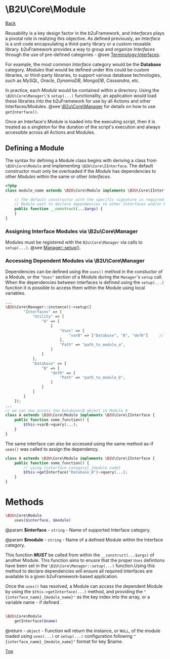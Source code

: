 # \B2U\Core\Module

[Back](https://github.com/bob2u/b2uFramework-public/blob/master/README.md#the-b2ucore-namespace)

Reusability is a key design factor in the b2uFramework, and _Interfaces_ plays a pivotal role in realizing this objective. As defined previously, an _Interface_ is a unit code encapsulating a third-party library or a custom reusable library. b2uFramework provides a way to group and organize _Interfaces_ through the use of pre-defined categories - @see [Terminology:Interfaces](https://github.com/bob2u/b2uFramework-public/blob/master/README.md#terminology). 

For example, the most common _Interface_ category would be the **Database** category. _Modules_ that would be defined under this could be custom libraries, or third-party libraries, to support various database technologies, such as _MySQL_, _Oracle_, _DynamoDB_, _MongoDB_, _Cassandra_, etc.

In practice, each _Module_ would be contained within a directory. Using the `\B2U\Core\Manager\`'s `setup(...)` functionality, an application would load these libraries into the b2uFramework for use by all Actions and other Interfaces/Modules. @see [\B2u\Core\Manager](https://github.com/bob2u/b2uFramework-public/blob/master/README/README_MANAGER.md#methods) for details on how to use `getInterface()`.

Once an Interface's Module is loaded into the executing script, then it is treated as a singleton for the duration of the script's execution and always accessible across all Actions and Modules.

## Defining a Module
The syntax for defining a Module class begins with deriving a class from `\B2U\Core\Module` and implementing `\B2U\Core\IInterface`. The default constructor must only be overloaded if the _Module_ has dependencies to other _Modules_ within the same or other _Interfaces_.

```PHP
<?php
class module_name extends \B2U\Core\Module implements \B2U\Core\IInterface {

    // The default constructor with the specific signature is required when a
    // Module want to declare dependencies to other Interfaces and/or Modules
    public function __construct(...$args) {
    }
}
```
### Assigning Interface Modules via \B2u\Core\Manager
Modules must be registered with the `B2u\Core\Manager` via calls to `setup(...)`. @see [Manager::setup()](https://github.com/bob2u/b2uFramework-public/blob/master/README/README_MANAGER.md#methods).

### Accessing Dependent Modules via \B2U\Core\Manager
Dependencies can be defined using the `uses()` method in the constuctor of a Module, or the `"Uses"` section of a Module during the `Manager`'s `setup` call. When the dependencies between interfaces is defined using the `setup(...)` function it is possible to access them within the Module using local variables.
```PHP
...
\B2U\Core\Manager::instance()->setup([
        "Interfaces" => [
            "Utility" => [
                "A" => [
                    [
                        "Uses" => [
                            "varB" => ["Database", "B", "def0"]     // notice varB usage in class A
                        ],
                        "Path" => "path_to_module_a",
                    ]
                ]
            ],
            "Database" => [
                "B" => [
                    "def0" => [
                        "Path" => "path_to_module_b",
                    ]
                ]
            ]
        ]
    ]);
...
// we can now access the Database\B object in Module A
class A extends \B2U\Core\Module implements \B2U\Core\IInterface {
    public function some_function() {        
        $this->varB->query(...);
    }
}
```
The same interface can also be accessed using the same method as-if `uses()` was called to assign the dependency.
```PHP
class A extends \B2U\Core\Module implements \B2U\Core\IInterface {
    public function some_function() {
        // using {interface category}_{module name}
        $this->getInterface("Database_B")->query(...);
    }
}
```

# Methods
```PHP
\B2U\Core\Module
    uses($interface, $module)
```
@param **$interface** - `string` - Name of supported Interface category.

@param **$module** - `string` - Name of a defined Module within the Interface category.

This function ***MUST*** be called from within the `__construct(...$args)` of another Module. This function aims to enusre that the proper `Uses` defintions have been set in the `\B2U\Core\Manager::setup(...)` function.Using this method to declare dependencies will ensure all required Interfaces are available to a given b2uFramework-based application.

Once the `uses()` has resolved, a Module can access the dependent Module by using the `$this->getInterface(...)` method, and providing the `"{interface_name}_{module_name}"` as the key index into the array, or a variable name - if defined .
##
```PHP
\B2U\Core\Module
    getInterface($name)
```
@return - `object` - Function will return the instance, or `NULL`, of the module loaded using `uses(...)` or `setup(...)` configuration following `"{interface_name}_{module_name}"` format for key $name.

[Top](https://github.com/bob2u/b2uFramework-public/blob/master/README/README_MODULE.md#b2ucoremodule)
